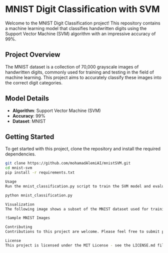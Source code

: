 # MNIST Digit Classification with SVM

Welcome to the MNIST Digit Classification project! This repository contains a machine learning model that classifies handwritten digits using the Support Vector Machine (SVM) algorithm with an impressive accuracy of 99%.

## Project Overview

The MNIST dataset is a collection of 70,000 grayscale images of handwritten digits, commonly used for training and testing in the field of machine learning. This project aims to accurately classify these images into the correct digit categories.

## Model Details

- **Algorithm**: Support Vector Machine (SVM)
- **Accuracy**: 99%
- **Dataset**: MNIST

## Getting Started

To get started with this project, clone the repository and install the required dependencies.

```bash
git clone https://github.com/mohamadAlemiAI/mnistSVM.git
cd mnist-svm
pip install -r requirements.txt

Usage
Run the mnist_classification.py script to train the SVM model and evaluate its performance on the MNIST test dataset.

python mnist_classification.py

Visualization
The following image shows a subset of the MNIST dataset used for training the SVM model.

!Sample MNIST Images

Contributing
Contributions to this project are welcome. Please feel free to submit pull requests or create issues if you have suggestions or find bugs.

License
This project is licensed under the MIT License - see the LICENSE.md file for details.
